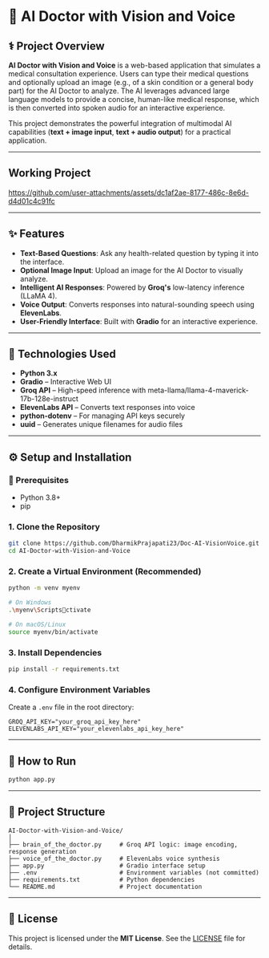 # 🧠 AI Doctor with Vision and Voice

## ⚕️ Project Overview

**AI Doctor with Vision and Voice** is a web-based application that simulates a medical consultation experience. Users can type their medical questions and optionally upload an image (e.g., of a skin condition or a general body part) for the AI Doctor to analyze. The AI leverages advanced large language models to provide a concise, human-like medical response, which is then converted into spoken audio for an interactive experience.

This project demonstrates the powerful integration of multimodal AI capabilities (**text + image input**, **text + audio output**) for a practical application.

---
## Working Project

https://github.com/user-attachments/assets/dc1af2ae-8177-486c-8e6d-d4d01c4c91fc

---

## ✨ Features

- **Text-Based Questions**: Ask any health-related question by typing it into the interface.
- **Optional Image Input**: Upload an image for the AI Doctor to visually analyze.
- **Intelligent AI Responses**: Powered by **Groq's** low-latency inference (LLaMA 4).
- **Voice Output**: Converts responses into natural-sounding speech using **ElevenLabs**.
- **User-Friendly Interface**: Built with **Gradio** for an interactive experience.

---

## 🚀 Technologies Used

- **Python 3.x**
- **Gradio** – Interactive Web UI
- **Groq API** – High-speed inference with meta-llama/llama-4-maverick-17b-128e-instruct
- **ElevenLabs API** – Converts text responses into voice
- **python-dotenv** – For managing API keys securely
- **uuid** – Generates unique filenames for audio files

---

## ⚙️ Setup and Installation

### 🔧 Prerequisites

- Python 3.8+
- pip

### 1. Clone the Repository

```bash
git clone https://github.com/DharmikPrajapati23/Doc-AI-VisionVoice.git
cd AI-Doctor-with-Vision-and-Voice
```

### 2. Create a Virtual Environment (Recommended)

```bash
python -m venv myenv

# On Windows
.\myenv\Scriptsctivate

# On macOS/Linux
source myenv/bin/activate
```

### 3. Install Dependencies

```bash
pip install -r requirements.txt
```

### 4. Configure Environment Variables

Create a `.env` file in the root directory:

```
GROQ_API_KEY="your_groq_api_key_here"
ELEVENLABS_API_KEY="your_elevenlabs_api_key_here"
```

---

## 🏃 How to Run

```bash
python app.py
```

---

## 📂 Project Structure

```
AI-Doctor-with-Vision-and-Voice/
│
├── brain_of_the_doctor.py     # Groq API logic: image encoding, response generation
├── voice_of_the_doctor.py     # ElevenLabs voice synthesis
├── app.py                     # Gradio interface setup
├── .env                       # Environment variables (not committed)
├── requirements.txt           # Python dependencies
└── README.md                  # Project documentation
```

---

## 📄 License

This project is licensed under the **MIT License**. See the [LICENSE](LICENSE) file for details.
